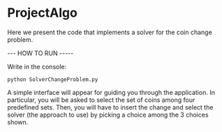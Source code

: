 # ProjectAlgo


Here we present the code that implements a solver for the coin change problem. 


--- HOW TO RUN ----- 

Write in the console:


	python SolverChangeProblem.py


A simple interface will appear for guiding you through the application. 
In particular, you will be asked to select the set of coins among four predefined sets. Then, you will have to insert the change and select the solver (the approach to use) by picking a choice among the 3 choices shown. 
